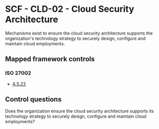 # SCF - CLD-02 - Cloud Security Architecture
Mechanisms exist to ensure the cloud security architecture supports the organization's technology strategy to securely design, configure and maintain cloud employments. 
## Mapped framework controls
### ISO 27002
- [A.5.23](../iso27002/a-5.md#a523)
  
## Control questions
Does the organization ensure the cloud security architecture supports its technology strategy to securely design, configure and maintain cloud employments? 
  